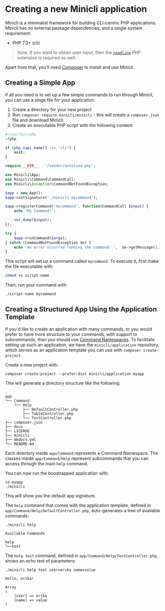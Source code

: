 # Creating a new Minicli application

Minicli is a minimalist framework for building CLI-centric PHP applications. Minicli has no external package dependencies, and a single system requirement:

- PHP 7.3+ (cli)

> Note: If you want to obtain user input, then the [`readline`](https://www.php.net/manual/en/function.readline.php) PHP extension is required as well.

Apart from that, you'll need [Composer](https://getcomposer.org/) to install and use Minicli.

## Creating a Simple App

If all you need is to set up a few simple commands to run through Minicli, you can use a singe file for your application.

1. Create a directory for your new project
2. Run `composer require minicli/minicli` - this will create a `composer.json` file and download Minicli.
3. Create an executable PHP script with the following content:

```php
#!/usr/bin/php
<?php

if (php_sapi_name() !== 'cli') {
    exit;
}

require __DIR__ . '/vendor/autoload.php';

use Minicli\App;
use Minicli\Command\CommandCall;
use Minicli\Exception\CommandNotFoundException;

$app = new App();
$app->setSignature('./minicli mycommand');

$app->registerCommand('mycommand', function(CommandCall $input) {
    echo "My Command!";

    var_dump($input);
});

try {
    $app->runCommand($argv);
} catch (CommandNotFoundException $e) {
    echo 'An error occurred running the command: ',  $e->getMessage(), "\n";
}
```

This script will set up a command called `mycommand`. To execute it, first make the file executable with:

```bash
chmod +x script-name
```

Then, run your command with:

```bash
./script-name mycommand
```

## Creating a Structured App Using the Application Template

If you'd like to create an application with many commands, or you would prefer to have more structure to your commands, with support to subcommands, than you should use [Command Namespaces](/02-command_namespaces). 
To facilitate setting up such an application, we have the `minicli/application` repository, which serves as an application template you can use with `composer create-project`.

Create a new project with:

```shell
composer create-project --prefer-dist minicli/application myapp
```

This will generate a directory structure like the following:

```
.
app
└── Command
    └── Help
        ├── DefaultController.php
        ├── TableController.php
        └── TestController.php
├── composer.json
├── docs
├── LICENSE
├── minicli
├── mkdocs.yml
└── README.md

```

Each directory inside `app/Command` represents a Command Namespace.
The classes inside `app/Command/Help` represent subcommands that you can access through the main `help` command.

You can now run the boostrapped application with:

```shell
cd myapp
./minicli
```

This will show you the default app signature.

The `help` command that comes with the application template, defined in `app/Command/Help/DefaultController.php`, auto-generates a tree of available commands:

```shell
./minicli help
```

```
Available Commands

help
└──test

```

The `help test` command, defined in `app/Command/Help/TestController.php`, shows an echo test of parameters:

```
./minicli help test user=erika name=value
```

```
Hello, erika!

Array
(
    [user] => erika
    [name] => value
)
```

